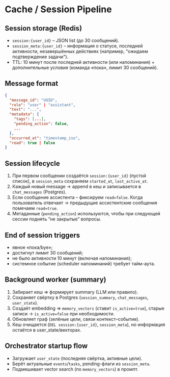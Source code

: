 # Cache / Session Pipeline

## Session storage (Redis)
- `session:{user_id}` – JSON list (до 30 сообщений).
- `session_meta:{user_id}` – информация о статусе, последней активности, незавершённых действиях (например, "ожидаем подтверждение задачи").
- TTL: 10 минут после последней активности (или напоминания) + дополнительные условия (команда «пока», лимит 30 сообщений).

## Message format
```json
{
  "message_id": "UUID",
  "role": "user" | "assistant",
  "text": "...",
  "metadata": {
    "tags": [...],
    "pending_action": false,
    ...
  },
  "occurred_at": "timestamp_iso",
  "read": true | false
}
```

## Session lifecycle
1. При первом сообщении создаётся `session:{user_id}` (пустой список), в `session_meta` сохраняем `started_at`, `last_active_at`.
2. Каждый новый message → append в кеш и записывается в `chat_messages` (Postgres).
3. Если сообщение ассистента – фиксируем `read=false`. Когда пользователь отвечает → предыдущие ассистентские сообщения помечаем `read=true`.
4. Метаданные (`pending_action`) используются, чтобы при следующей сессии поднять “не закрытые” вопросы.

## End of session triggers
- явное «пока/bye»;
- достигнут лимит 30 сообщений;
- не было активности 10 минут (включая напоминания);
- системное событие (scheduler напоминаний) требует тайм-аута.

## Background worker (summary)
1. Забирает кеш ⇒ формирует summary (LLM или правило).
2. Сохраняет свёртку в Postgres (`session_summary`, `chat_messages`, `user_state`).
3. Создаёт embedding ⇒ `memory_vectors` (ставит `is_active=true`), старые записи → `is_active=false` при необходимости.
4. Обновляет граф (зелёные цели, связи контекст–событие).
5. Кеш очищается (`DEL session:{user_id}`, `session_meta`), но информация остаётся в user_state/векторах.

## Orchestrator startup flow
- Загружает `user_state` (последняя свёртка, активные цели).
- Берёт актуальные `events`/`tasks`, pending-флаги из `session_meta`.
- Подмешивает vector search (по `memory_vectors`) в промпт.

